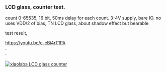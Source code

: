 ### LCD glass, counter test.
count 0-65535, 16 bit, 50ms delay for each count.
3-4V supply, bare IO. no uses VDD/2 of bias, TN LCD glass, about shadow effect but bearable

test result,

https://youtu.be/c-eBi4rT1PA   
.  
.  
.  
[![xiaolaba LCD glass counter](https://img.youtube.com/vi/c-eBi4rT1PA/0.jpg)](https://www.youtube.com/watch?v=c-eBi4rT1PA)
    
